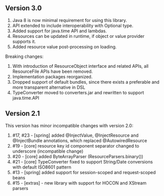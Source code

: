 Version 3.0
-----------
1. Java 8 is now minimal requirement for using this library.
2. API extended to include interoperability with Optional type.
3. Added support for java.time API and lambdas.
4. Resources can be updated in runtime, if object or value provider supports it.
5. Added resource value post-processing on loading.

Breaking changes:

1. With introduction of ResourceObject interface and related APIs, all ResourceFile APIs have been removed.
2. Implementation packages reorganized.
3. Dropped support of default bundles, since there exists a preferable and more transparent alternative in DSL
4. TypeConverter moved to converters.jar and rewritten to support java.time.API

Version 2.1
-----------
This version has minor incompatible changes with version 2.0:

1. \#17, #23 - [spring] added @InjectValue, @InjectResource and @InjectBundle annotations, which replaced @AutowiredResource
2. \#19 - [core] resource key id component separator changed to underscore (incompatible change)
3. \#20 - [core] added ByteArrayParser (ResourceParsers.binary())
4. \#21 - [core] TypeConverter fixed to support String/Date conversions with default ISO8601 pattern
5. \#13 - [spring] added support for session-scoped and request-scoped beans
6. \#15 - [extras] - new library with support for HOCON and XStream parsers